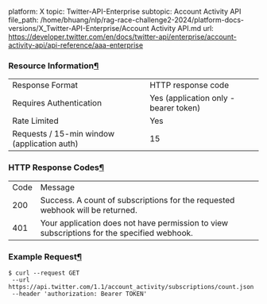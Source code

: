 platform: X
topic: Twitter-API-Enterprise
subtopic: Account Activity API
file_path: /home/bhuang/nlp/rag-race-challenge2-2024/platform-docs-versions/X_Twitter-API-Enterprise/Account Activity API.md
url: https://developer.twitter.com/en/docs/twitter-api/enterprise/account-activity-api/api-reference/aaa-enterprise

### Resource Information[¶](#resource-information "Permalink to this headline")

|     |     |
| --- | --- |
| Response Format | HTTP response code |
| Requires Authentication | Yes (application only - bearer token) |
| Rate Limited | Yes |
| Requests / 15-min window (application auth) | 15  |

### HTTP Response Codes[¶](#http-response-codes "Permalink to this headline")

|     |     |
| --- | --- |
| Code | Message |
| 200 | Success. A count of subscriptions for the requested webhook will be returned. |
| 401 | Your application does not have permission to view subscriptions for the specified webhook. |

### Example Request[¶](#example-request "Permalink to this headline")

    $ curl --request GET 
     --url https://api.twitter.com/1.1/account_activity/subscriptions/count.json 
     --header 'authorization: Bearer TOKEN'